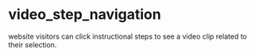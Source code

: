 # video_step_navigation

website visitors can click instructional steps to see a video clip related to their selection.